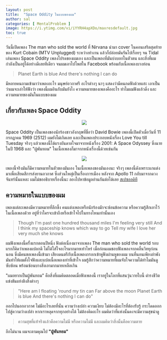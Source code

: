 ```yaml
---
layout: post
title:  "Space Oddity ในแบบของผม"
author: sal
categories: [ MentalProblem ]
image: https://i.ytimg.com/vi/iYYRH4apXDo/maxresdefault.jpg
toc: true
---
```


วันนี้เปิดเพลง The man who sold the world ที่ Nirvana นำมา cover ในคอนเสริตสุดท้ายของ Kurt Cobain (MTV Unplugged) ระหว่างทำงาน แล้วก็ปล่อยมันรันไปเรื่อยๆ จน Tidal เล่นเพลง Space Oddity เพลงโปรดของผมเอง และเป็นเพลงที่มันบ่งบอกในตัวตน และสิ่งที่ผมกำลังเป็นอยู่ได้อย่างดีเลยทีเดียว จนผมเอาไปโพสใน Facebook พร้อมกับเนื้อเพลงบางท่อน

> Planet Earth is blue
> And there's nothing I can do

มีหลายคนถามเข้ามาว่าเพลงอะไร มนุษย์อวกาศรึ อะไรต่างๆ นาๆ แสดงว่ามีคนกดฟังด้วยแฮะ เอาเป็นว่าผมจะเล่าให้ฟังว่า เพลงนี้ผมอินกับมันยังไง ความหมายของเพลงคืออะไร ทำไมผมฟังแล้วดิ่ง และความหมายของมันในแบบของผม

## เกี่ยวกับเพลง Space Oddity

<center><img src="https://resizing.flixster.com/LRVg3Quz9-tPv6jdbmw_hUIkhIE=/740x380/v1.bjsyNTc3MjE0O2o7MTg3MDQ7MTIwMDszMDAwOzEzNzg"></center>

Space Oddity เป็นเพลงของนักร้องชาวอังกฤษที่ชื่อว่า David Bowie เพลงนี้เปิดตัวเมื่อวันที่ 11 กรกฎาคม 1969 (2512) ผมยังไม่เกิดเลย และเป็นเพลงประกอบหนังเรื่อง Love You till Tuesday จริงๆ แล้วเพลงนี้ได้แรงบันดาลใจมาจากหนังเรื่อง 2001: A Space Odyssey ซึ่งฉายในปี 1968 และ "ผู้พันทอม" ในเนื้อเพลงก็มาจากหนังเรื่องนี้ด้วยเช่นกัน

<center><img src="https://images.squarespace-cdn.com/content/v1/5a70fa14e45a7c7dd2fadad0/1526007506816-KCFY57OD0RZQZAMTQR8B/ke17ZwdGBToddI8pDm48kJK4Mm1kch8SFO9ZNkN1NT97gQa3H78H3Y0txjaiv_0fDoOvxcdMmMKkDsyUqMSsMWxHk725yiiHCCLfrh8O1z5QHyNOqBUUEtDDsRWrJLTmFk_H6M1tkD9NpL7mXac0oVSXdFfjxR5AjcLwGSebOiGBsFzzcw3xKxvyC_6CFFG_/major_tom_v2_1080sq.jpg?format=1500w"></center>

เพลงนี้จริงมันก็มีความหมายในตัวของมันเอง ในเนื้อเพลงของมันเองนะ จริงๆ เพลงนี้ดังเพราะแกแต่งมาเพื่อเสียดสีการส่งยานอวกาศ ซึ่งส่วนใหญ่เป็นเรื่องการเมือง หลังจาก Apollo 11 กลับมาจากดวงจันทร์นั้นแหละ ผมไม่ขออธิบายเรื่องนี้นะ ลองไปหาข้อมูลอ่านกันต่อได้เลย [สเปซออดิที](https://th.wikipedia.org/wiki/%E0%B8%AA%E0%B9%80%E0%B8%9B%E0%B8%8B%E0%B8%AD%E0%B8%AD%E0%B8%94%E0%B8%B4%E0%B8%97%E0%B8%B5)

## ความหมายในแบบของผม

เพลงแต่ละเพลงมีความหมายที่ลึกซึ้ง คนแต่งเพลงหรือนักร้องมักจะซ่อนข้อความ หรือความรู้สึกเอาไว้ในเนื้อเพลงด้่วย อยู่ที่ว่าใครจะเข้าถึงหรือเข้าใจไปในทางไหนเท่านั้นเอง

> Though I'm past one hundred thousand miles
> I'm feeling very still
> And I think my spaceship knows which way to go
> Tell my wife I love her very much she knows

ผมฟังเพลงนี้ครั้งแรกตอนปีหนึ่ง ฟังต่อเนื่องมาจากเพลง The man who sold the world รอบแรกก็คิดว่าเพลงแปลกดี ไม่ได้ใส่ใจอะไรมากมายเท่าไหร่ เมื่อก่อนผมชอบฟังเพลงจากคลื่นวิทยุก่อนนอน ซึ่งมีคนขอเพลงนี้เข้ามา เสียงดนตรีกับเนื้อเพลงกรอกเข้าหูฟังผ่านหูของผม บนที่นอนเพียงลำพัง มันทำให้ผมตั้งใจฟังและแปลเนื้อเพลงเท่าที่เข้าใจ ผมรู้สึกว่าความหมายที่ผมจับใจความได้ทำไมมันดู ซับซ้อน พร้อมซ่อนบางสิ่งเอามากมายเหลือเกิน

"ผมอยากเป็นผู้พันทอม" คือสิ่งที่ผมคิดตลอดเมื่อฟังเพลงนี้ เราอยู่ในโลกที่แสนวุ่นวายใบนี้ ดำรงชีวิต แข่งขันแย่งชิงสิ่งต่างๆ

> "Here am I floating 'round my tin can
> Far above the moon
> Planet Earth is blue
> And there's nothing I can do"

ออกไปนอกอวกาศ ไม่มีอะไรเลยที่นั่น ความว่างเปล่า ความเงียบ ไม่ต้องมีอะไรที่ต้องรับรู้ กระโดดออกไปสู่ความว่างเปล่า หากเราหลุดจากทุกอย่างได้ ไม่ต้องคิดอะไร ผมคิดว่าที่แห่งนั้นคงจะมีความสุขน่าดู

> ความสุขที่แท้จริงแล้วคือความไม่มี หรือความไม่มี และผมคิดว่าสิ่งนั้นคือความตาย

อีกไม่นาน ผมจะตามคุณไป **"ผู้พันทอม"**